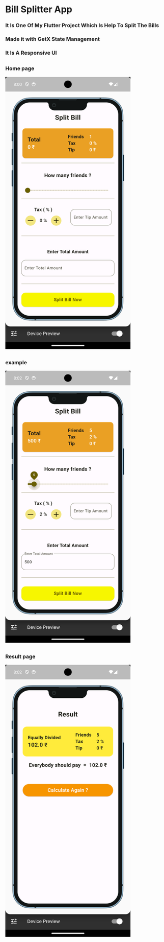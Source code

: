 # Bill Splitter App

### It Is One Of My Flutter Project Which Is Help To Split The Bills

### Made it with GetX State Management
### It Is A Responsive UI 
##
##

### Home page
<img src="https://github.com/juberijuber/Bill_Spliter/blob/main/assets/Screenshot_1717079435.png" width="393" height="852">

## 
## 

### example
<img src="https://github.com/juberijuber/Bill_Spliter/blob/main/assets/Screenshot_1717079553.png" width="393" height="852">

## 
## 

### Result page
<img src="https://github.com/juberijuber/Bill_Spliter/blob/main/assets/Screenshot_1717079569.png" width="393" height="852">

## 
## 

